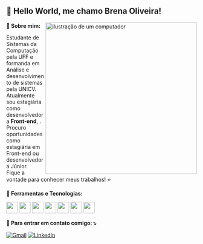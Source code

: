 ## 💜 Hello World, me chamo Brena Oliveira!

<img src="https://raw.githubusercontent.com/MicaelliMedeiros/micaellimedeiros/master/image/computer-illustration.png" alt="ilustração de um computador" min-width="400px" max-width="400px" width="400px" align="right">

<p align="left">
  <strong>
💬 Sobre mim: 
  </strong>
</p> 

<p align="left"> 
  Estudante de Sistemas da Computação pela UFF e formanda em Análise e desenvolvimento de sistemas pela UNICV. <br> Atualmente sou estagiária como desenvolvedora <strong>Front-end</strong>, .
  Procuro oportunidades como estagiária em Front-end ou desenvolvedora Júnior. <br> Fique a vontade para conhecer meus trabalhos! ⭐ 
</p>

<p align="left">
  <strong>
🚀 Ferramentas e Tecnologias: 
  </strong>
</p>

<p align="left">
<img loading="lazy" src="https://cdn.jsdelivr.net/gh/devicons/devicon@latest/icons/html5/html5-original-wordmark.svg" width="30" height="30"/>
<img loading="lazy" src="https://cdn.jsdelivr.net/gh/devicons/devicon@latest/icons/css3/css3-original-wordmark.svg" width="30" height="30"/>
<img loading="lazy" src="https://cdn.jsdelivr.net/gh/devicons/devicon@latest/icons/sass/sass-original.svg" width="30" height="30"/>
<img loading="lazy" src="https://cdn.jsdelivr.net/gh/devicons/devicon@latest/icons/javascript/javascript-original.svg" width="30" height="30"/>
<img loading="lazy" src="https://cdn.jsdelivr.net/gh/devicons/devicon@latest/icons/react/react-original.svg" width="30" height="30"/>
<img loading="lazy" src="https://cdn.jsdelivr.net/gh/devicons/devicon@latest/icons/angular/angular-original.svg" width="30" height="30"/>
<img loading="lazy" src="https://cdn.jsdelivr.net/gh/devicons/devicon@latest/icons/sqldeveloper/sqldeveloper-original.svg" width="30" height="30"/>
</p>

<p align="left">
  <strong>
  💌 Para entrar em contato comigo: ⤵️
  </strong>
</p>

<p align="left">
  <a href="mailto:oliveirabrena365@gmail.com" title="Gmail">
  <img src="https://img.shields.io/badge/-Gmail-FF0000?style=flat-square&labelColor=FF0000&logo=gmail&logoColor=white&link=oliveirabrena365@gmail.com" alt="Gmail"/></a>
  <a href="https://www.linkedin.com/in/brena-alves-oliveira-98b4a4201" title="LinkedIn">
  <img src="https://img.shields.io/badge/-Linkedin-0e76a8?style=flat-square&logo=Linkedin&logoColor=white&link=https://www.linkedin.com/in/brena-alves-oliveira-98b4a4201" alt="LinkedIn"/></a>
</p>


